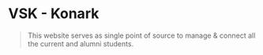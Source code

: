# VSK - Konark
> This website serves as single point of source to manage & connect all the current and alumni students.